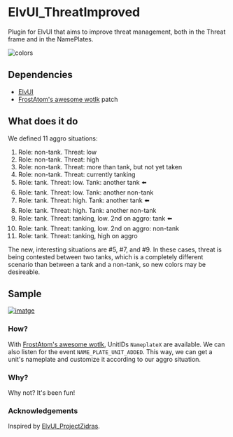# ElvUI_ThreatImproved

Plugin for ElvUI that aims to improve threat management, both in the Threat frame and in the NamePlates.

![colors](https://github.com/user-attachments/assets/984a3e7e-9907-424f-aee6-8ecf2c4fd80b)

## Dependencies

* [ElvUI](https://github.com/ElvUI-WotLK/ElvUI)
* [FrostAtom's awesome wotlk](https://github.com/FrostAtom/awesome_wotlk) patch

## What does it do

We defined 11 aggro situations:

1.  Role: non-tank. Threat: low
2.  Role: non-tank. Threat: high
3.  Role: non-tank. Threat: more than tank, but not yet taken
4.  Role: non-tank. Threat: currently tanking
5.  Role: tank. Threat: low. Tank: another tank ⬅️
6.  Role: tank. Threat: low. Tank: another non-tank
7.  Role: tank. Threat: high. Tank: another tank ⬅️
8.  Role: tank. Threat: high. Tank: another non-tank
9.  Role: tank. Threat: tanking, low. 2nd on aggro: tank ⬅️
10. Role: tank. Threat: tanking, low. 2nd on aggro: non-tank
11. Role: tank. Threat: tanking, high on aggro

The new, interesting situations are #5, #7, and #9. In these cases, threat is being contested between two tanks, which is a completely different scenario than between a tank and a non-tank, so new colors may be desireable.

## Sample

[![imatge](https://github.com/user-attachments/assets/15bf45af-d10b-4c45-90a7-d33c3ff945fc)](https://www.twitch.tv/videos/2350542434)

### How?

With [FrostAtom's awesome wotlk](https://github.com/FrostAtom/awesome_wotlk), UnitIDs `NameplateX` are available. We can also listen for the event `NAME_PLATE_UNIT_ADDED`. This way, we can get a unit's nameplate and customize it according to our aggro situation.

### Why?

Why not? It's been fun!

### Acknowledgements

Inspired by [ElvUI_ProjectZidras](https://github.com/Zidras/ElvUI_ProjectZidras).

